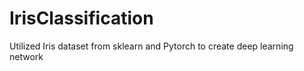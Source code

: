 # IrisClassification
Utilized Iris dataset from sklearn and Pytorch to create deep learning network 
